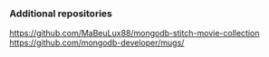 ### Additional repositories

https://github.com/MaBeuLux88/mongodb-stitch-movie-collection   
https://github.com/mongodb-developer/mugs/
